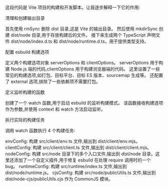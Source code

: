 这段代码是 Vite 项目的构建和开发脚本。让我逐步解释一下它的作用:

清理和创建输出目录

首先使用 rmSync 删除 dist 目录,这是 Vite 的输出目录。
然后使用 mkdirSync 创建 dist/node 目录,用于存放构建后的文件。
接下来生成两个 TypeScript 声明文件 dist/node/index.d.ts 和 dist/node/runtime.d.ts，用于提供类型支持。

配置 esbuild 构建选项

定义两个构建选项对象 serverOptions 和 clientOptions。
serverOptions 用于构建 Node.js 端的代码,clientOptions 用于构建浏览器端的代码。
这里设置了一些常见的构建选项,如打包、目标平台、目标 ES 版本、sourcemap 生成等。
还配置了 external 选项,排除了一些依赖项不需要打包。

定义监听构建的函数

创建了一个 watch 函数,用于启动 esbuild 的监听构建模式。
该函数接收构建选项作为参数,并使用 context 和 watch 方法启动监听。

执行实际的构建任务

调用 watch 函数执行 4 个构建任务:

envConfig: 构建 src/client/env.ts 文件,输出到 dist/client/env.mjs。
clientConfig: 构建 src/client/client.ts 文件,输出到 dist/client/client.mjs。
nodeConfig: 构建 src/node 目录下的多个入口文件,输出到 dist/node 目录。这里还添加了一个自定义插件,用于修复 esbuild 在处理 require 调用时的一个 bug。
runtimeConfig: 构建 src/runtime/index.ts 文件,输出到 dist/node/runtime.js。
cjsConfig: 构建 src/node/publicUtils.ts 文件,输出到 dist/node-cjs/publicUtils.cjs 作为 CommonJS 模块。
